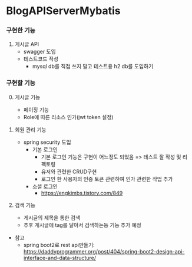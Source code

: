 # BlogAPIServerMybatis

### 구현한 기능
1. 게시글 API
    * swagger 도입
    * 테스트코드 작성
        * mysql db를 직접 쓰지 말고 테스트용 h2 db를 도입하기


### 구현할 기능

0.  게시글 기능
    * 페이징 기능 
    * Role에 따른 리소스 인가(jwt token 설정)

1.  회원 관리 기능
    * spring security 도입
        * 기본 로그인
            * 기본 로그인 기능은 구현이 어느정도 되었음 => 테스트 잘 작성 및 리펙토링
            * 유저와 관련한 CRUD구현
            * 로그인 한 사용자의 인증 토큰 관련하여 인가 관련한 작업 추가 
        * 소셜 로그인
            * https://engkimbs.tistory.com/849

2.  검색 기능 
    * 게시글의 제목을 통한 검색
    * 추후 게시글에 tag를 달아서 검색하는등 기능 추가 예정

* 참고
    * spring boot2로 rest api만들기: https://daddyprogrammer.org/post/404/spring-boot2-design-api-interface-and-data-structure/
